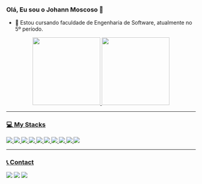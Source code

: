 ### Olá, Eu sou o Johann Moscoso 👋

- 🌱 Estou cursando faculdade de Engenharia de Software, atualmente no 5º período.

<div align="center">
  <a href="https://github.com/JohannMscs">
  <img height="180em" src="https://github-readme-stats.vercel.app/api?username=JohannMscs&theme=shadow_red&_icons=true"/>
  <img height="180em" src="https://github-readme-stats.vercel.app/api/top-langs/?username=JohannMscs&layout=compact&langs_count=7&theme=shadow_red"/>
    <hr>
</div>
    
### 💻 My Stacks
<div>
  <img src="https://img.shields.io/badge/HTML5-E34F26?style=for-the-badge&logo=html5&logoColor=white"/>
  <img src="https://img.shields.io/badge/CSS3-1572B6?style=for-the-badge&logo=css3&logoColor=white"/>
  <img src="https://img.shields.io/badge/JavaScript-F7DF1E?style=for-the-badge&logo=javascript&logoColor=black"/>
  <img src="https://img.shields.io/badge/TypeScript-007ACC?style=for-the-badge&logo=typescript&logoColor=white"/>
   <img src="https://img.shields.io/badge/Sass-000?style=for-the-badge&logo=sass"/>
  <img src="https://img.shields.io/badge/tailwindcss-%2338B2AC.svg?style=for-the-badge&logo=tailwind-css&logoColor=white"/>
  <img src="https://img.shields.io/badge/React-20232A?style=for-the-badge&logo=react&logoColor=61DAFB"/>
  <img src="https://img.shields.io/badge/vercel-%23000000.svg?style=for-the-badge&logo=vercel&logoColor=white"/>
  <img src="https://img.shields.io/badge/Vscode-007ACC?style=for-the-badge&logo=visual-studio-code&logoColor=white"/>
  <img src="https://img.shields.io/badge/Figma-696969?style=for-the-badge&logo=figma&logoColor=figma"/>
  <hr>
   </div>
   
### 📞 Contact
<div> 
<a href="mailto:johann.moscoso@gmail.com" target"_blank"><img src="https://img.shields.io/badge/Gmail-333333?style=for-the-badge&logo=gmail&logoColor=red" target"blank"></a>
<a href="" target"_blank"><img src="https://img.shields.io/badge/LinkedIn-0077B5?style=for-the-badge&logo=linkedin&logoColor=white" target"blank"></a>
<a href="https://johannmoscoso.vercel.app" target"_blank"><img src="https://img.shields.io/badge/Portfolio-FF5722?style=for-the-badge&logo=portifolio&logoColor=white" target"blank"></a>
</div>

